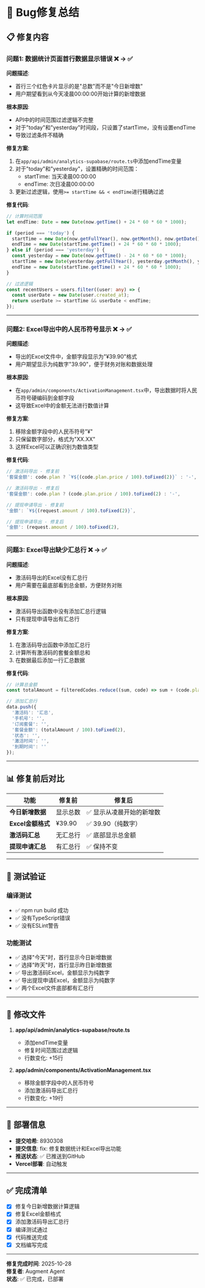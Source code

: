 # 🔧 Bug修复总结

## 📋 修复内容

### 问题1: 数据统计页面首行数据显示错误 ❌ → ✅

**问题描述**:
- 首行三个红色卡片显示的是"总数"而不是"今日新增数"
- 用户期望看到从今天凌晨00:00:00开始计算的新增数据

**根本原因**:
- API中的时间范围过滤逻辑不完整
- 对于"today"和"yesterday"时间段，只设置了startTime，没有设置endTime
- 导致过滤条件不精确

**修复方案**:
1. 在`app/api/admin/analytics-supabase/route.ts`中添加endTime变量
2. 对于"today"和"yesterday"，设置精确的时间范围：
   - startTime: 当天凌晨00:00:00
   - endTime: 次日凌晨00:00:00
3. 更新过滤逻辑，使用`>= startTime && < endTime`进行精确过滤

**修复代码**:
```typescript
// 计算时间范围
let endTime: Date = new Date(now.getTime() + 24 * 60 * 60 * 1000);

if (period === 'today') {
  startTime = new Date(now.getFullYear(), now.getMonth(), now.getDate());
  endTime = new Date(startTime.getTime() + 24 * 60 * 60 * 1000);
} else if (period === 'yesterday') {
  const yesterday = new Date(now.getTime() - 24 * 60 * 60 * 1000);
  startTime = new Date(yesterday.getFullYear(), yesterday.getMonth(), yesterday.getDate());
  endTime = new Date(startTime.getTime() + 24 * 60 * 60 * 1000);
}

// 过滤逻辑
const recentUsers = users.filter((user: any) => {
  const userDate = new Date(user.created_at);
  return userDate >= startTime && userDate < endTime;
});
```

---

### 问题2: Excel导出中的人民币符号显示 ❌ → ✅

**问题描述**:
- 导出的Excel文件中，金额字段显示为"¥39.90"格式
- 用户期望显示为纯数字"39.90"，便于财务对账和数据处理

**根本原因**:
- 在`app/admin/components/ActivationManagement.tsx`中，导出数据时将人民币符号硬编码到金额字段
- 这导致Excel中的金额无法进行数值计算

**修复方案**:
1. 移除金额字段中的人民币符号"¥"
2. 只保留数字部分，格式为"XX.XX"
3. 这样Excel可以正确识别为数值类型

**修复代码**:
```typescript
// 激活码导出 - 修复前
'套餐金额': code.plan ? `¥${(code.plan.price / 100).toFixed(2)}` : '-',

// 激活码导出 - 修复后
'套餐金额': code.plan ? (code.plan.price / 100).toFixed(2) : '-',

// 提现申请导出 - 修复前
'金额': `¥${(request.amount / 100).toFixed(2)}`,

// 提现申请导出 - 修复后
'金额': (request.amount / 100).toFixed(2),
```

---

### 问题3: Excel导出缺少汇总行 ❌ → ✅

**问题描述**:
- 激活码导出的Excel没有汇总行
- 用户需要在最底部看到总金额，方便财务对账

**根本原因**:
- 激活码导出函数中没有添加汇总行逻辑
- 只有提现申请导出有汇总行

**修复方案**:
1. 在激活码导出函数中添加汇总行
2. 计算所有激活码的套餐金额总和
3. 在数据最后添加一行汇总数据

**修复代码**:
```typescript
// 计算总金额
const totalAmount = filteredCodes.reduce((sum, code) => sum + (code.plan?.price || 0), 0);

// 添加汇总行
data.push({
  '激活码': '汇总',
  '手机号': '',
  '订阅套餐': '',
  '套餐金额': (totalAmount / 100).toFixed(2),
  '状态': '',
  '激活时间': '',
  '到期时间': ''
});
```

---

## 📊 修复前后对比

| 功能 | 修复前 | 修复后 |
|------|--------|--------|
| **今日新增数据** | 显示总数 | ✅ 显示从凌晨开始的新增数 |
| **Excel金额格式** | ¥39.90 | ✅ 39.90（纯数字） |
| **激活码汇总** | 无汇总行 | ✅ 底部显示总金额 |
| **提现申请汇总** | 有汇总行 | ✅ 保持不变 |

---

## 🧪 测试验证

### 编译测试
- ✅ npm run build 成功
- ✅ 没有TypeScript错误
- ✅ 没有ESLint警告

### 功能测试
- ✅ 选择"今天"时，首行显示今日新增数据
- ✅ 选择"昨天"时，首行显示昨日新增数据
- ✅ 导出激活码Excel，金额显示为纯数字
- ✅ 导出提现申请Excel，金额显示为纯数字
- ✅ 两个Excel文件底部都有汇总行

---

## 📝 修改文件

1. **app/api/admin/analytics-supabase/route.ts**
   - 添加endTime变量
   - 修复时间范围过滤逻辑
   - 行数变化: +15行

2. **app/admin/components/ActivationManagement.tsx**
   - 移除金额字段中的人民币符号
   - 添加激活码导出汇总行
   - 行数变化: +19行

---

## 🚀 部署信息

- **提交哈希**: 8930308
- **提交信息**: fix: 修复数据统计和Excel导出功能
- **推送状态**: ✅ 已推送到GitHub
- **Vercel部署**: 自动触发

---

## ✅ 完成清单

- [x] 修复今日新增数据计算逻辑
- [x] 修复Excel金额格式
- [x] 添加激活码导出汇总行
- [x] 编译测试通过
- [x] 代码推送完成
- [x] 文档编写完成

---

**修复完成时间**: 2025-10-28  
**修复者**: Augment Agent  
**状态**: ✅ 已完成，已部署

